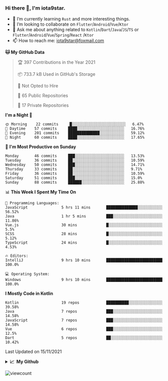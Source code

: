 ### Hi there 👋, I'm iota9star.

- 🌱 I’m currently learning `Rust` and more interesting things.
- 👯 I’m looking to collaborate on `Flutter`/`Android`/`Vue`/`Ktor`
- 💬 Ask me about anything related to `Kotlin`/`Dart`/`Java`/`JS`/`TS` or `Flutter`/`Android`/`Vue`/`Spring`/`React`
  /`Ktor`
- 📫 How to reach me: [iota9star@foxmail.com](iota9star@foxmail.com)



<!--START_SECTION:waka-->
**🐱 My GitHub Data** 

> 🏆 397 Contributions in the Year 2021
 > 
> 📦 733.7 kB Used in GitHub's Storage 
 > 
> 🚫 Not Opted to Hire
 > 
> 📜 65 Public Repositories 
 > 
> 🔑 17 Private Repositories  
 > 
**I'm a Night 🦉** 

```text
🌞 Morning    22 commits     █░░░░░░░░░░░░░░░░░░░░░░░░   6.47% 
🌆 Daytime    57 commits     ████░░░░░░░░░░░░░░░░░░░░░   16.76% 
🌃 Evening    201 commits    ██████████████░░░░░░░░░░░   59.12% 
🌙 Night      60 commits     ████░░░░░░░░░░░░░░░░░░░░░   17.65%

```
📅 **I'm Most Productive on Sunday** 

```text
Monday       46 commits     ███░░░░░░░░░░░░░░░░░░░░░░   13.53% 
Tuesday      36 commits     ██░░░░░░░░░░░░░░░░░░░░░░░   10.59% 
Wednesday    50 commits     ███░░░░░░░░░░░░░░░░░░░░░░   14.71% 
Thursday     33 commits     ██░░░░░░░░░░░░░░░░░░░░░░░   9.71% 
Friday       36 commits     ██░░░░░░░░░░░░░░░░░░░░░░░   10.59% 
Saturday     51 commits     ███░░░░░░░░░░░░░░░░░░░░░░   15.0% 
Sunday       88 commits     ██████░░░░░░░░░░░░░░░░░░░   25.88%

```


📊 **This Week I Spent My Time On** 

```text
💬 Programming Languages: 
JavaScript               5 hrs 11 mins       ██████████████░░░░░░░░░░░   56.52% 
Java                     1 hr 5 mins         ███░░░░░░░░░░░░░░░░░░░░░░   11.86% 
Vue.js                   30 mins             █░░░░░░░░░░░░░░░░░░░░░░░░   5.5% 
SCSS                     28 mins             █░░░░░░░░░░░░░░░░░░░░░░░░   5.12% 
TypeScript               24 mins             █░░░░░░░░░░░░░░░░░░░░░░░░   4.53%

🔥 Editors: 
IntelliJ                 9 hrs 10 mins       █████████████████████████   100.0%

💻 Operating System: 
Windows                  9 hrs 10 mins       █████████████████████████   100.0%

```

**I Mostly Code in Kotlin** 

```text
Kotlin                   19 repos            ██████████░░░░░░░░░░░░░░░   39.58% 
Java                     7 repos             ███░░░░░░░░░░░░░░░░░░░░░░   14.58% 
JavaScript               7 repos             ███░░░░░░░░░░░░░░░░░░░░░░   14.58% 
Vue                      6 repos             ███░░░░░░░░░░░░░░░░░░░░░░   12.5% 
Dart                     5 repos             ██░░░░░░░░░░░░░░░░░░░░░░░   10.42%

```



 Last Updated on 15/11/2021
<!--END_SECTION:waka-->

<details>
  <summary><b>📈&nbsp;&nbsp;My Github</b></summary>
  <br>
  <img src='https://github-profile-trophy.vercel.app/?username=iota9star'>
  <img src='https://bad-apple-github-readme.vercel.app/api?show_bg=1&username=iota9star&hide_title=true'>
  <img src='http://cr-skills-chart-widget.azurewebsites.net/api/api?username=iota9star'>
</details>


![viewcount](https://count.getloli.com/get/@iota9star?theme=rule34)
